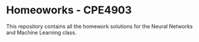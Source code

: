# Homeoworks - CPE4903

This repository contains all the homework solutions for the Neural Networks and Machine Learning class.
